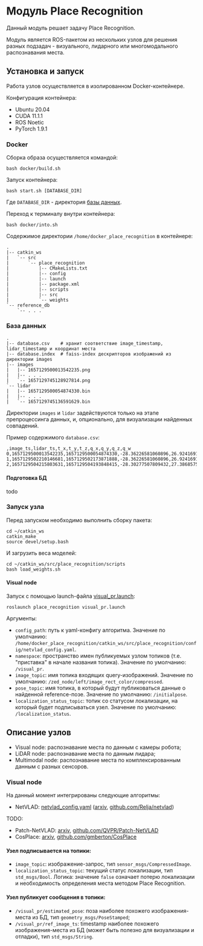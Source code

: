 # Модуль Place Recognition

Данный модуль решает задачу Place Recognition.

Модуль является ROS-пакетом из нескольких узлов для решения разных подзадач - визуального, лидарного или многомодального распознавания места.

## Установка и запуск

Работа узлов осуществляется в изолированном Docker-контейнере.

Конфигурация контейнера:
- Ubuntu 20.04
- CUDA 11.1.1
- ROS Noetic
- PyTorch 1.9.1

### Docker

Сборка образа осуществляется командой:

```
bash docker/build.sh
```

Запуск контейнера:

```
bash start.sh [DATABASE_DIR]
```

Где `DATABASE_DIR` - директория [базы данных](#база-данных).

Переход к терминалу внутри контейнера:

```
bash docker/into.sh
```

Содержимое директории `/home/docker_place_recognition` в контейнере:

```
.
|-- catkin_ws
|   `-- src
|       `-- place_recognition
|           |-- CMakeLists.txt
|           |-- config   
|           |-- launch   
|           |-- package.xml
|           |-- scripts
|           |-- src
|           `-- weights
`-- reference_db
    `-- . . .
```

### База данных

```
.
|-- database.csv    # хранит соответствие image_timestamp, lidar_timestamp и координат места
|-- database.index  # faiss-index дескрипторов изображений из директории images
|-- images
|   |-- 1657129500013542235.png
|   |-- . . .
|   `-- 1657129745128927814.png
`-- lidar
|   |-- 1657129500054874330.bin
|   |-- . . .
|   `-- 1657129745136591629.bin
```

Директории `images` и `lidar` задействуются только на этапе препроцессинга данных, и, опционально, для визуализации найденных совпадений.

Пример содержимого `database.csv`:

```
,image_ts,lidar_ts,t_x,t_y,t_z,q_x,q_y,q_z,q_w
0,1657129500013542235,1657129500054874330,-28.36226581060896,26.92416916605968,0.0,0.0,-0.0,-0.6605275365584498,-0.7508018203547631
1,1657129502210146681,1657129502173871888,-28.36226581060896,26.92416916605968,0.0,0.0,-0.0,-0.6605275365584498,-0.7508018203547631
2,1657129504215803631,1657129504193848415,-28.30277507809432,27.38685757711791,0.0,0.0,-0.0,-0.6615791675271582,-0.7498753263670385
```

#### Подготовка БД

todo

### Запуск узла

Перед запуском необходимо выполнить сборку пакета:

```
cd ~/catkin_ws
catkin_make
source devel/setup.bash
```

И загрузить веса моделей:

```
cd ~/catkin_ws/src/place_recognition/scripts
bash load_weights.sh
```

#### Visual node

Запуск с помощью launch-файла [visual_pr.launch](./place_recognition/launch/visual_pr.launch):

```
roslaunch place_recognition visual_pr.launch
```

Аргументы:

- `config_path`: путь к yaml-конфигу алгоритма. Значение по умолчанию: `/home/docker_place_recognition/catkin_ws/src/place_recognition/config/netvlad_config.yaml`.
- `namespace`: пространство имен публикуемых узлом топиков (т.е. "приставка" в начале названия топика). Значение по умолчанию: `/visual_pr`.
- `image_topic`: имя топика входящих query-изображений. Значение по умолчанию: `/zed_node/left/image_rect_color/compressed`.
- `pose_topic`: имя топика, в который будут публиковаться данные о найденной reference-позе. Значение по умолчанию: `/initialpose`.
- `localization_status_topic`: топик со статусом локализации, на который будет подписываться узел. Значение по умолчанию: `/localization_status`.

## Описание узлов

- Visual node: распознавание места по данным с камеры робота;
- LiDAR node: распознавание места по данным лидара;
- Multimodal node: распознавание места по комплексированным данным с разных сенсоров.

### Visual node

На данный момент интегрированы следующие алгоритмы:

- NetVLAD: [netvlad_config.yaml](./place_recognition/config/netvlad_config.yaml) ([arxiv](https://arxiv.org/abs/1511.07247), [github.com/Relja/netvlad](https://github.com/Relja/netvlad))

TODO:

- Patch-NetVLAD: [arxiv](https://arxiv.org/abs/2103.01486v1), [github.com/QVPR/Patch-NetVLAD](https://github.com/QVPR/Patch-NetVLAD)
- CosPlace: [arxiv](https://arxiv.org/abs/2204.02287), [github.com/gmberton/CosPlace](https://github.com/gmberton/CosPlace)

#### Узел подписывается на топики:
- `image_topic`: изображение-запрос, тип `sensor_msgs/CompressedImage`.
- `localization_status_topic`: текущий статус локализации, тип `std_msgs/Bool`. Логика: значение `false` означает потерю локализации и необходимость определения места методом Place Recognition.

#### Узел публикует сообщения в топики:
- `/visual_pr/estimated_pose`: поза наиболее похожего изображения-места из БД, тип `geometry_msgs/PoseStamped`;
- `/visual_pr/ref_image_ts`: timestamp наиболее похожего изображения-места из БД (может быть полезно для визуализации и отладки), тип `std_msgs/String`.
